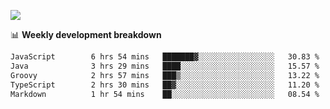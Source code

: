 ![](https://github-readme-stats-v2-three.vercel.app/api/top-langs/?username=akshayxml&theme=dark&hide_border=true&include_all_commits=true&count_private=true&layout=compact&size_weight=0.5&count_weight=0.5&hide=Jupyter%20Notebook%2Cobjective-c%2Cmakefile%2Cc%2Chtml%2Ccss%2Cscss&langs_count=6&exclude_repo=github-readme-stats-v2)

📊 **Weekly development breakdown**
<!--START_SECTION:waka-->

```txt
JavaScript        6 hrs 54 mins   ███████▓░░░░░░░░░░░░░░░░░   30.83 %
Java              3 hrs 29 mins   ████░░░░░░░░░░░░░░░░░░░░░   15.57 %
Groovy            2 hrs 57 mins   ███▒░░░░░░░░░░░░░░░░░░░░░   13.22 %
TypeScript        2 hrs 30 mins   ██▓░░░░░░░░░░░░░░░░░░░░░░   11.20 %
Markdown          1 hr 54 mins    ██░░░░░░░░░░░░░░░░░░░░░░░   08.54 %
```

<!--END_SECTION:waka-->
